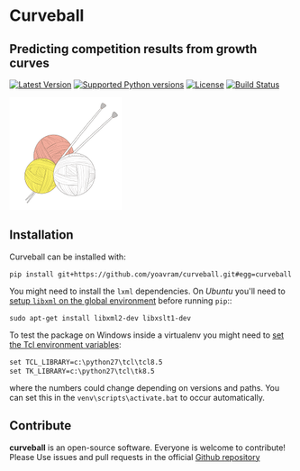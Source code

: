 # Curveball
## Predicting competition results from growth curves


[![Latest Version](https://img.shields.io/pypi/v/curveball.svg)](https://pypi.python.org/pypi/curveball/)
[![Supported Python versions](https://img.shields.io/pypi/pyversions/curveball.svg)](https://pypi.python.org/pypi/curveball/)
[![License](https://img.shields.io/pypi/l/curveball.svg)](https://pypi.python.org/pypi/curveball/)
[![Build Status](https://magnum.travis-ci.com/yoavram/curveball.svg?token=jdWtkbZwtnsj5TaFxVKJ&branch=travis)](https://magnum.travis-ci.com/yoavram/curveball)

[![logo](/docs/_static/logo_200px.png?raw=true)](http://www.freepik.com/free-vector/ball-of-wool_762106.htm)

## Installation

Curveball can be installed with:
```
pip install git+https://github.com/yoavram/curveball.git#egg=curveball
```

You might need to install the `lxml` dependencies. On _Ubuntu_ you'll need to [setup `libxml` on the global environment](http://stackoverflow.com/a/15761014/1063612) before running `pip`::
```
sudo apt-get install libxml2-dev libxslt1-dev
```

To test the package on Windows inside a virtualenv you might need to [set the Tcl environment variables](https://github.com/pypa/virtualenv/issues/93):
```
set TCL_LIBRARY=c:\python27\tcl\tcl8.5
set TK_LIBRARY=c:\python27\tcl\tk8.5
```

where the numbers could change depending on versions and paths.
You can set this in the `venv\scripts\activate.bat` to occur automatically.

## Contribute
**curveball** is an open-source software. Everyone is welcome to contribute! Please Use issues and pull requests in the official [Github repository](https://github.com/yoavram/curveball)


